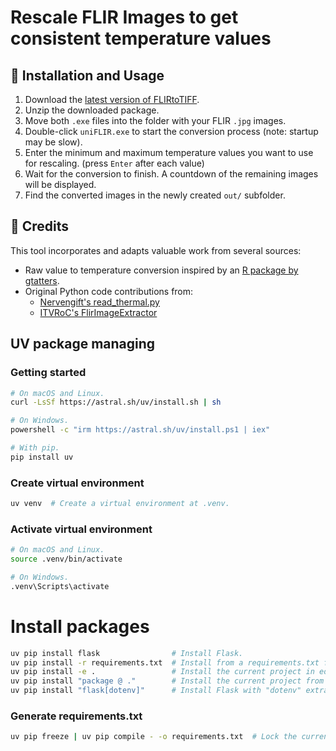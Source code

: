 # Rescale FLIR Images to get consistent temperature values

## 💾 Installation and Usage

1. Download the [latest version of FLIRtoTIFF](https://github.com/flol3622/uniFLIR/releases/latest).
2. Unzip the downloaded package.
3. Move both `.exe` files into the folder with your FLIR `.jpg` images.
4. Double-click `uniFLIR.exe` to start the conversion process (note: startup may be slow).
5. Enter the minimum and maximum temperature values you want to use for rescaling. (press `Enter` after each value)
6. Wait for the conversion to finish. A countdown of the remaining images will be displayed.
7. Find the converted images in the newly created `out/` subfolder.


## 🙏 Credits

This tool incorporates and adapts valuable work from several sources:
- Raw value to temperature conversion inspired by an [R package by gtatters](https://github.com/gtatters/Thermimage/blob/master/R/raw2temp.R).
- Original Python code contributions from:
  - [Nervengift's read_thermal.py](https://github.com/Nervengift/read_thermal.py)
  - [ITVRoC's FlirImageExtractor](https://github.com/ITVRoC/FlirImageExtractor)


## UV package managing
### Getting started

```bash
# On macOS and Linux.
curl -LsSf https://astral.sh/uv/install.sh | sh

# On Windows.
powershell -c "irm https://astral.sh/uv/install.ps1 | iex"

# With pip.
pip install uv
```

### Create virtual environment

```bash
uv venv  # Create a virtual environment at .venv.
```

### Activate virtual environment

```bash
# On macOS and Linux.
source .venv/bin/activate

# On Windows.
.venv\Scripts\activate
```

# Install packages

```bash
uv pip install flask                # Install Flask.
uv pip install -r requirements.txt  # Install from a requirements.txt file.
uv pip install -e .                 # Install the current project in editable mode.
uv pip install "package @ ."        # Install the current project from disk.
uv pip install "flask[dotenv]"      # Install Flask with "dotenv" extra.
```

### Generate requirements.txt

```bash
uv pip freeze | uv pip compile - -o requirements.txt  # Lock the current environment.
```